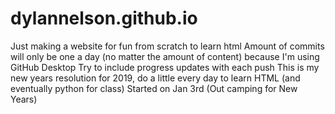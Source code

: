 # dylannelson.github.io
Just making a website for fun from scratch to learn html
Amount of commits will only be one a day (no matter the amount of content) because I'm using GitHub Desktop
Try to include progress updates with each push
This is my new years resolution for 2019, do a little every day to learn HTML (and eventually python for class)
Started on Jan 3rd (Out camping for New Years)
